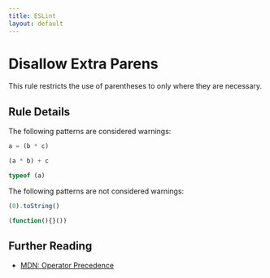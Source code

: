 ```yaml
---
title: ESLint
layout: default
---
```

# Disallow Extra Parens

This rule restricts the use of parentheses to only where they are necessary.

## Rule Details

The following patterns are considered warnings:

```js
a = (b * c)
```

```js
(a * b) + c
```

```js
typeof (a)
```

The following patterns are not considered warnings:

```js
(0).toString()
```

```js
(function(){}())
```

## Further Reading

* [MDN: Operator Precedence](https://developer.mozilla.org/en-US/docs/Web/JavaScript/Reference/Operators/Operator_Precedence)
